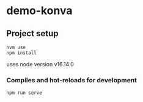 # demo-konva

## Project setup
```
nvm use
npm install
```
uses node version v16.14.0

### Compiles and hot-reloads for development
```
npm run serve
```